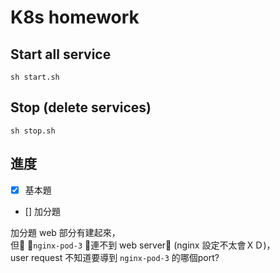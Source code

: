# K8s homework

## Start all service
`sh start.sh`

## Stop (delete services)
`sh stop.sh`

## 進度
- [x] 基本題
- [] 加分題

加分題 web 部分有建起來，  
但 `nginx-pod-3` 連不到 web server (nginx 設定不太會ＸＤ)，  
 user request 不知道要導到 `nginx-pod-3` 的哪個port?
